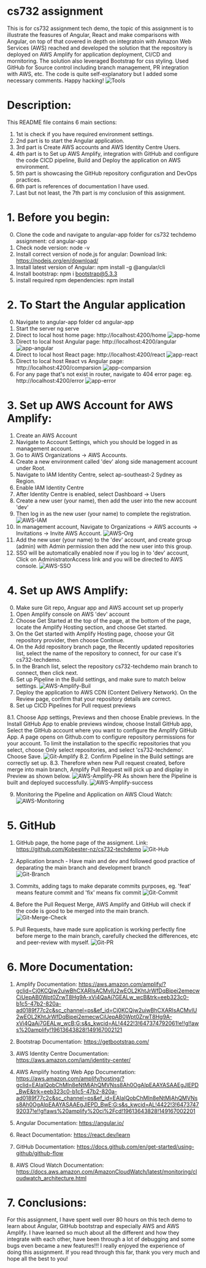 # cs732 assignment
This is for cs732 assignment tech demo, the topic of this assignment is to illustrate the feasures of Angular, React and make comparisons with Angular, on top of that covered in depth on integratoin with Amazon Web Services (AWS) reached and developed the solution that the repository is deployed on AWS Amplify for application deployment, CI/CD and mornitoring. The solution also leveraged Bootstrap for css styling. Used GitHub for Source control including branch management, PR integration with AWS, etc. The code is quite self-explanatory but I added some necessary comments. Happy hacking!
![Tools](images/Tools.png "Tools")


# Description:

This README file contains 6 main sections:
 1. 1st is check if you have required environment settings. 
 2. 2nd part is to start the Angular application. 
 3. 3rd part is Create AWS accounts and AWS Identity Centre Users. 
 4. 4th part is to Set up AWS Amplify, integration with GitHub and configure the code CICD pipeline, Build and Deploy the application on AWS environment. 
 5. 5th part is showcasing the GitHub repository configuration and DevOps practices. 
 6. 6th part is references of documentation I have used. 
 7. Last but not least, the 7th part is my conclusion of this assignment. 


# 1. Before you begin:
0. Clone the code and navigate to angular-app folder for cs732 techdemo assignment:
    cd angular-app
1. Check node version: 
    node -v
2. Install correct version of node.js for angular: 
    Download link: https://nodejs.org/en/download/
3. Install latest version of Angular: 
    npm install -g @angular/cli
4. Install bootstrap: 
    npm i bootstrap@5.3.3
5. install required npm dependencies: 
    npm install
   


# 2. To Start the Angular application
0. Navigate to angular-app folder
    cd angular-app
1. Start the server
    ng serve
2. Direct to local host home page:
    http://localhost:4200/home
    ![app-home](images/app-home.png "app-home")
3. Direct to local host Angular page:
    http://localhost:4200/angular
    ![app-angular](images/app-angular.png "app-angular")
3. Direct to local host React page:
    http://localhost:4200/react
    ![app-react](images/app-react.png "app-react")
3. Direct to local host React vs Angular page:
    http://localhost:4200/comparsion
    ![app-comparsion](images/app-comparsion.png "app-comparsion")
4. For any page that's not exist in router, navigate to 404 error page:
    eg. http://localhost:4200/error
    ![app-error](images/app-error.png "app-error")




 
# 3. Set up AWS Account for AWS Amplify:
1. Create an AWS Account 
2. Navigate to Account Settings, which you should be logged in as management account. 
3. Go to AWS Organizations -> AWS Accounts.
4. Create a new environment called 'dev' along side management account under Root.
5. Navigate to IAM Identity Centre, select ap-southeast-2 Sydney as Region.
6. Enable IAM Identity Centre
7. After Identity Centre is enabled, select Dashboard -> Users
8. Create a new user (your name), then add the user into the new account 'dev'
9. Then log in as the new user (your name) to complete the registration.
![AWS-IAM](images/AWS-IAM.png "AWS-IAM")
10. In management account, Navigate to Organizations -> AWS accounts -> Invitations -> Invite AWS Account. 
![AWS-Org](images/AWS-Org.png "AWS-Org")
11. Add the new user (your name) to the 'dev' account, and create group (admin) with Admin permission then add the new user into this group. 
12. SSO will be automatically enabled now if you log in to 'dev' account, Click on AdministratorAccess link and you will be directed to AWS console. 
![AWS-SSO](images/AWS-SSO.png "AWS-SSO")


# 4. Set up AWS Amplify:

0. Make sure Git repo, Anguar app and AWS account set up properly
1. Open Amplify console on AWS 'dev' account
2. Choose Get Started at the top of the page, at the bottom of the page, locate the Amplify Hosting section, and choose Get started.
3. On the Get started with Amplify Hosting page, choose your Git repository provider, then choose Continue.
4. On the Add repository branch page,  the Recently updated repositories list, select the name of the repository to connect, for our case it's cs732-techdemo.
5. In the Branch list, select the repository cs732-techdemo main branch to connect, then click next.
6. Set up Pipeline in the Build settings, and make sure to match below settings.
![AWS-Amplify-Buil](images/AWS-Amplify-Buil.png "AWS-Amplify-Buil")
7. Deploy the application to AWS CDN (Content Delivery Network). On the Review page, confirm that your repository details are correct.
8. Set up CICD Pipelines for Pull request previews

8.1. Choose App settings, Previews and then choose Enable previews. In the Install GitHub App to enable previews window, choose Install GitHub app, Select the GitHub account where you want to configure the Amplify GitHub App. A page opens on Github.com to configure repository permissions for your account. To limit the installation to the specific repositories that you select, choose Only select repositories, and select 'cs732-techdemo'. Choose Save.
![Git-Amplify](images/Git-Amplify.png "Git-Amplify")
8.2. Confirm Pipeline in the Build settings are correctly set up.
8.3. Therefore when new Pull request created, before merge into main branch, Amplify Pull Request will pick up and display in Preview as shown below.
![AWS-Amplify-PR](images/AWS-Amplify-PR.png "AWS-Amplify-PR")
As shown here the Pipeline is built and deployed successfully.
![AWS-Amplify-success](images/AWS-Amplify-success.png "AWS-Amplify-success")

9. Monitoring the Pipeline and Application on AWS Cloud Watch:
![AWS-Monitoring](images/AWS-Monitoring.png "AWS-Monitoring")


# 5. GitHub
1. GitHub page, the home page of the assigment. Link: https://github.com/Kobester-nz/cs732-techdemo
![Git-Hub](images/Git-Hub.png "Git-Hub")
2. Application branch - Have main and dev and followed good practice of deparating the main branch and development branch  
![Git-Branch](images/Git-Branch.png "Git-Branch")
3. Commits, adding tags to make deparate commits purposes, eg. 'feat' means feature commit and 'fix' means fix commit
![Git-Commit](images/Git-Commit.png "Git-Commit")
4. Before the Pull Request Merge, AWS Amplify and GitHub will check if the code is good to be merged into the main branch.
![Git-Merge-Check](images/Git-Merge-Check.png "Git-Merge-Check")

5. Pull Requests, have made sure application is working perfectly fine before merge to the main branch, carefully checked the differences, etc and peer-review with myself. 
![Git-PR](images/Git-Commit.png "Git-PR")


# 6. More Documentation:
1. Amplify Documentation:
https://aws.amazon.com/amplify/?gclid=Cj0KCQjw2uiwBhCXARIsACMvIU2wEOL2KhtJrWfDqBipei2emecwCiUepAB0Wpt0ZrwT8Hg9A-xVi4QaAj7GEALw_wcB&trk=eeb323c0-b1c5-47b2-820a-ad0189f77c2c&sc_channel=ps&ef_id=Cj0KCQjw2uiwBhCXARIsACMvIU2wEOL2KhtJrWfDqBipei2emecwCiUepAB0Wpt0ZrwT8Hg9A-xVi4QaAj7GEALw_wcB:G:s&s_kwcid=AL!4422!3!647374792061!e!!g!!aws%20amplify!19613643828!149167002121

2. Bootstrap Documentation:
https://getbootstrap.com/

3. AWS Identity Centre Documentation:
https://aws.amazon.com/iam/identity-center/

4. AWS Amplify hosting Web App Documentation:
https://aws.amazon.com/amplify/hosting/?gclid=EAIaIQobChMIn8eNtMjAhQMVNss8Ah0OgAIpEAAYASAAEgJlEPD_BwE&trk=eeb323c0-b1c5-47b2-820a-ad0189f77c2c&sc_channel=ps&ef_id=EAIaIQobChMIn8eNtMjAhQMVNss8Ah0OgAIpEAAYASAAEgJlEPD_BwE:G:s&s_kwcid=AL!4422!3!647374792037!e!!g!!aws%20amplify%20ci%2Fcd!19613643828!149167002201

5. Angular Documentation:
https://angular.io/

6. React Documentation:
https://react.dev/learn

7. GitHub Documentation:
https://docs.github.com/en/get-started/using-github/github-flow

8. AWS Cloud Watch Documentation:
https://docs.aws.amazon.com/AmazonCloudWatch/latest/monitoring/cloudwatch_architecture.html


# 7. Conclusions:
For this assignment, I have spent well over 80 hours on this tech demo to learn about Angular, GitHub bootstrap and especially AWS and AWS Amplify. I have learned so much about all the different and how they integrate with each other, have been through a lot of debugging and some bugs even became a new features!!! I really enjoyed the experience of doing this assignment. If you read through this far, thank you very much and hope all the best to you! 